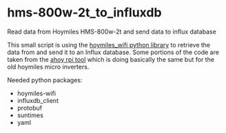 # hms-800w-2t_to_influxdb
Read data from Hoymiles HMS-800w-2t and send data to influx database

This small script is using the [hoymiles_wifi python library](https://github.com/suaveolent/hoymiles-wifi) to retrieve the data from and send it to an Influx database.
Some portions of the code are taken from the [ahoy rpi tool](https://github.com/lumapu/ahoy/tree/main/tools/rpi) which is doing basically the same but for the old hoymiles micro inverters.

Needed python packages:
 - hoymiles-wifi
 - influxdb_client
 - protobuf
 - suntimes
 - yaml
